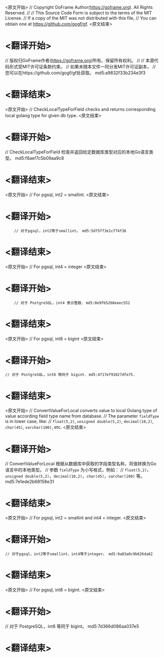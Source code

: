 
<原文开始>
// Copyright GoFrame Author(https://goframe.org). All Rights Reserved.
//
// This Source Code Form is subject to the terms of the MIT License.
// If a copy of the MIT was not distributed with this file,
// You can obtain one at https://github.com/gogf/gf.
<原文结束>

# <翻译开始>
// 版权归GoFrame作者(https://goframe.org)所有。保留所有权利。
//
// 本源代码形式受MIT许可证条款约束。
// 如果未随本文件一同分发MIT许可证副本，
// 您可以在https://github.com/gogf/gf处获取。 md5:a9832f33b234e3f3
# <翻译结束>


<原文开始>
// CheckLocalTypeForField checks and returns corresponding local golang type for given db type.
<原文结束>

# <翻译开始>
// CheckLocalTypeForField 检查并返回给定数据库类型对应的本地Go语言类型。 md5:f8aef7c5b09aa9c8
# <翻译结束>


<原文开始>
// For pgsql, int2 = smallint.
<原文结束>

# <翻译开始>
		// 对于pgsql，int2等于smallint。 md5:5d75ff3e1cf74f36
# <翻译结束>


<原文开始>
// For pgsql, int4 = integer
<原文结束>

# <翻译开始>
		// 对于 PostgreSQL，int4 表示整数. md5:0e9fb5268eeec552
# <翻译结束>


<原文开始>
// For pgsql, int8 = bigint
<原文结束>

# <翻译开始>
	// 对于 PostgreSQL，int8 等同于 bigint. md5:4717ef91027dfe75.
# <翻译结束>


<原文开始>
// ConvertValueForLocal converts value to local Golang type of value according field type name from database.
// The parameter `fieldType` is in lower case, like:
// `float(5,2)`, `unsigned double(5,2)`, `decimal(10,2)`, `char(45)`, `varchar(100)`, etc.
<原文结束>

# <翻译开始>
// ConvertValueForLocal 根据从数据库中获取的字段类型名称，将值转换为Go语言中的本地类型。
// 参数 `fieldType` 为小写格式，例如：
// `float(5,2)`，`unsigned double(5,2)`，`decimal(10,2)`，`char(45)`，`varchar(100)` 等。 md5:7e1ede2b68158e31
# <翻译结束>


<原文开始>
// For pgsql, int2 = smallint and int4 = integer.
<原文结束>

# <翻译开始>
	// 对于pgsql，int2等于smallint，int4等于integer。 md5:9a03a0c9b626da62
# <翻译结束>


<原文开始>
// For pgsql, int8 = bigint.
<原文结束>

# <翻译开始>
// 对于 PostgreSQL，int8 等同于 bigint。 md5:7d366d086aa037e5
# <翻译结束>

